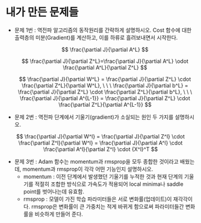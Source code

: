 # 내가 만든 문제들

- 문제 1번 : 역전파 알고리즘의 동작원리를 간략하게 설명하시오.
  Cost 함수에 대한 출력층의 미분(Gradient)를 계산하고, 이를 하류로 흘려보내면서 시작한다.

  $$
  \frac{\partial J}{\partial A^L}
  $$

  $$
  \frac{\partial J}{\partial Z^L}=\frac{\partial J}{\partial A^L}  \odot \frac{\partial A^L}{\partial Z^L}
  $$

  $$
  \frac{\partial J}{\partial W^L} = \frac{\partial J}{\partial Z^L} \cdot \frac{\partial Z^L}{\partial W^L}, \ \ \
  \frac{\partial J}{\partial b^L} = \frac{\partial J}{\partial Z^L} \cdot \frac{\partial Z^L}{\partial b^L},
  \ \ \
  \frac{\partial J}{\partial A^{L-1}} = \frac{\partial J}{\partial Z^L} \cdot \frac{\partial Z^L}{\partial A^{L-1}}
  $$

- 문제 2번 : 역전파 단계에서 기울기(gradient)가 소실되는 원인 두 가지를 설명하시오.

$$
\frac{\partial J}{\partial W^l} =
\frac{\partial J}{\partial Z^l} \cdot
\frac{\partial Z^l}{\partial W^l} =
\frac{\partial J}{\partial A^l}
\cdot
\frac{\partial A^l}{\partial Z^l}
\cdot
{X^l}^T
$$

- 문제 3번 : Adam 함수는 momentum과 rmsprop을 모두 종합한 것이라고 배웠는데, momentum과 rmsprop이 각각 어떤 기능인지 설명하시오.
  - momentum : 이전 단계에서 발생했던 기울기를 누적한 것과 현재 단계의 기울기를 적절히 조합한 방식으로 가속도가 적용되어 local minima나 saddle point를 벗어나는데 유효함.
  - rmsprop : 모델이 가진 학습 파라미터들은 서로 변화률(업데이트)이 재각각이다. rmsprop은 변화률이 큰 가중치는 적게 바뀌게 함으로써 파라미터들간 변화률을 비슷하게 만들어 준다.
